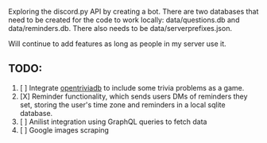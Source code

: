 Exploring the discord.py API by creating a bot. There are two databases that need to be created for the code to work locally: data/questions.db and data/reminders.db. There also needs to be data/serverprefixes.json. 

Will continue to add features as long as people in my server use it.

## TODO: 
1. [ ] Integrate [opentriviadb](https://opentdb.com/) to include some trivia problems as a game.
2. [X] Reminder functionality, which sends users DMs of reminders they set, storing the user's time zone and reminders in a local sqlite database.
3. [ ] Anilist integration using GraphQL queries to fetch data
4. [ ] Google images scraping
